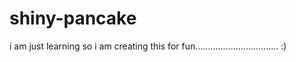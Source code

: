 # shiny-pancake
i am just learning so i am creating this for fun................................. :)
